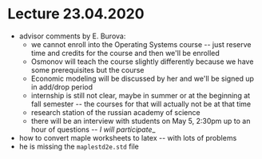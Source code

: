 # Lecture 23.04.2020

- advisor comments by E. Burova:
    - we cannot enroll into the Operating Systems course -- just reserve time
    and credits for the course and then we'll be enrolled
    - Osmonov will teach the course slightly differently because we have some
    prerequisites but the course 
    - Economic modeling will be discussed by her and we'll be signed up in
    add/drop period
    - internship is still not clear, maybe in summer or at the beginning at
    fall semester -- the courses for that will actually not be at that time
    - research station of the russian academy of science 
    - there will be an interview with students on May 5, 2:30pm up to an hour
    of questions -- _I will participate__
- how to convert maple worksheets to latex -- with lots of problems
- he is missing the `maplestd2e.std` file
